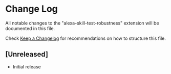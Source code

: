 # Change Log

All notable changes to the "alexa-skill-test-robustness" extension will be documented in this file.

Check [Keep a Changelog](http://keepachangelog.com/) for recommendations on how to structure this file.

## [Unreleased]

- Initial release